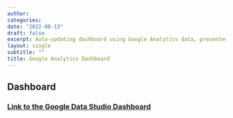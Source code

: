 ```yaml
---
author: 
categories:
date: "2022-08-13"
draft: false
excerpt: Auto-updating dashboard using Google Analytics data, presented through Google Data Studio.
layout: single
subtitle: ""
title: Google Analytics Dashboard
---
```


## Dashboard

### [Link to the Google Data Studio Dashboard](https://datastudio.google.com/s/vx5vZyGN7Ws)





